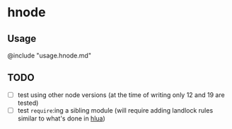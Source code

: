 # hnode

## Usage
@include "usage.hnode.md"

## TODO
- [ ] test using other node versions (at the time of writing only 12 and 19 are
  tested)
- [ ] test `require`:ing a sibling module (will require adding landlock rules
  similar to what's done in [hlua](../hlua))
